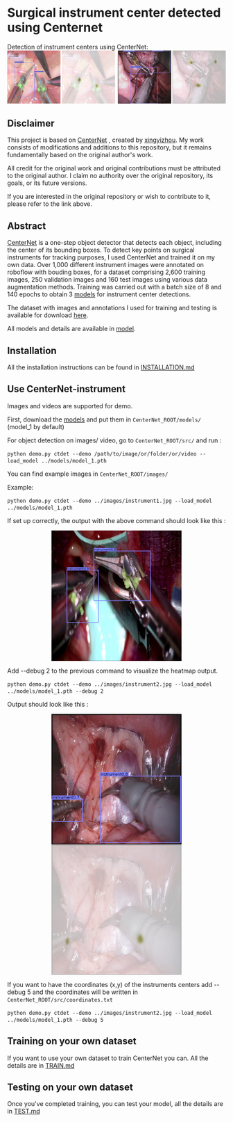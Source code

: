 # Surgical instrument center detected using Centernet

Detection of instrument centers using CenterNet: 
![alt text](readme/center.png)

## Disclaimer
This project is based on [CenterNet](https://github.com/xingyizhou/CenterNet) , created by [xingyizhou](https://github.com/xingyizhou). My work consists of modifications and additions to this repository, but it remains fundamentally based on the original author's work.

All credit for the original work and original contributions must be attributed to the original author. I claim no authority over the original repository, its goals, or its future versions.

If you are interested in the original repository or wish to contribute to it, please refer to the link above.

## Abstract 

[CenterNet](https://github.com/xingyizhou/CenterNet) is a one-step object detector that detects each object, including the center of its bounding boxes. To detect key points on surgical instruments for tracking purposes, I used CenterNet and trained it on my own data. Over 1,000 different instrument images were annotated on roboflow with bouding boxes, for a dataset comprising 2,600 training images, 250 validation images and 160 test images using various data augmentation methods. Training was carried out with a batch size of 8 and 140 epochs to obtain 3 [models](readme/MODEL.md) for instrument center detections. 

The dataset with images and annotations I used for training and testing is available for download [here](https://drive.google.com/file/d/1rfeKxLpjwuKfrhos9av9BJ5fWVJuxxtC/view?usp=drive_link).

All models and details are available in [model](readme/MODEL.md).

## Installation
All the installation instructions can be found in [INSTALLATION.md](readme/INSTALLATION.md) 

## Use CenterNet-instrument

Images and videos are supported for demo. 

First, download the [models](readme/MODEL.md) and put them in `CenterNet_ROOT/models/` (model_1 by default)

For object detection on images/ video, go to `CenterNet_ROOT/src/` and run :

~~~
python demo.py ctdet --demo /path/to/image/or/folder/or/video --load_model ../models/model_1.pth
~~~

You can find example images in `CenterNet_ROOT/images/`

Example:

~~~
python demo.py ctdet --demo ../images/instrument1.jpg --load_model ../models/model_1.pth
~~~

If set up correctly, the output with the above command should look like this :

<p align="center">  <img src='readme/image_test1.png' align="center" height="300px"> </p>

Add --debug 2 to the previous command to visualize the heatmap output.

~~~
python demo.py ctdet --demo ../images/instrument2.jpg --load_model ../models/model_1.pth --debug 2
~~~

Output should look like this :
<p align="center">  <img src='readme/image_test2.png' align="center" height="300px"> <img src='readme/image_test_heatmap2.png' align="center" height="300px"></p>

If you want to have the coordinates (x,y) of the instruments centers add --debug 5 and the coordinates will be written in `CenterNet_ROOT/src/coordinates.txt`

~~~
python demo.py ctdet --demo ../images/instrument2.jpg --load_model ../models/model_1.pth --debug 5

~~~
## Training on your own dataset
If you want to use your own dataset to train CenterNet you can. All the details are in [TRAIN.md](readme/TRAIN.md)

## Testing on your own dataset

Once you've completed training, you can test your model, all the details are in [TEST.md](readme/TEST.md)